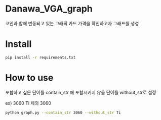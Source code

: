 # Danawa_VGA_graph

코인과 함께 변동되고 있는 그래픽 카드 가격을 확인하고자 그래프를 생성

# Install

```bash
pip install -r requirements.txt
```

# How to use

포함하고 싶은 단어를 contain_str 에 포함시키지 않을 단어를 without_str로 설정  

ex) 3060 Ti 제외 3060
```bash
python graph.py --contain_str 3060 --without_str Ti
```